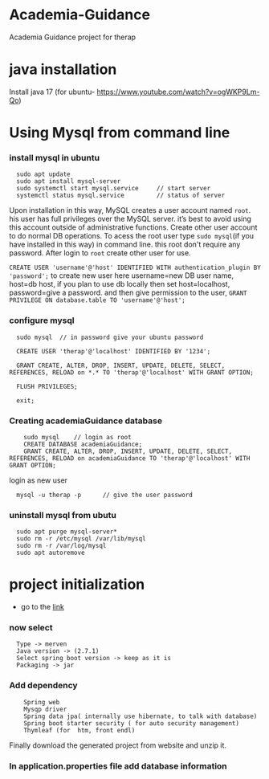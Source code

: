 # Academia-Guidance
Academia Guidance project for therap
# java installation
Install java 17 (for ubuntu- https://www.youtube.com/watch?v=ogWKP9Lm-Qo)


# Using Mysql from command line
### install mysql in ubuntu
```
  sudo apt update
  sudo apt install mysql-server
  sudo systemctl start mysql.service     // start server
  systemctl status mysql.service         // status of server
```
Upon installation in this way, MySQL creates a user account named `root`. his user has full privileges over the MySQL server. it’s best to avoid using this account outside of administrative functions. Create other user account to do normal DB operations. To acess the root user type `sudo mysql`(if you have installed in this way) in command line. this root don't require any password. After login to `root` create other user for use.
</br>

`CREATE USER 'username'@'host' IDENTIFIED WITH authentication_plugin BY 'password';` to create new user here username=new DB user name, host=db host, if you plan to use db locally then set host=localhost, password=give a password. and then give permission to the user, `GRANT PRIVILEGE ON database.table TO 'username'@'host';`

### configure mysql 
```
  sudo mysql  // in password give your ubuntu password

  CREATE USER 'therap'@'localhost' IDENTIFIED BY '1234';

  GRANT CREATE, ALTER, DROP, INSERT, UPDATE, DELETE, SELECT, REFERENCES, RELOAD on *.* TO 'therap'@'localhost' WITH GRANT OPTION;

  FLUSH PRIVILEGES;

  exit;
```
### Creating academiaGuidance database
```
    sudo mysql    // login as root
    CREATE DATABASE academiaGuidance;
    GRANT CREATE, ALTER, DROP, INSERT, UPDATE, DELETE, SELECT, REFERENCES, RELOAD on academiaGuidance TO 'therap'@'localhost' WITH GRANT OPTION;

```
login as new user
```
  mysql -u therap -p      // give the user password 
```


### uninstall mysql from ubutu
```
  sudo apt purge mysql-server*
  sudo rm -r /etc/mysql /var/lib/mysql
  sudo rm -r /var/log/mysql
  sudo apt autoremove
```

# project initialization
- go to the [link](https://start.spring.io/)
### now select
```
  Type -> merven
  Java version -> (2.7.1)
  Select spring boot version -> keep as it is
  Packaging -> jar
```
### Add dependency
```
    Spring web
    Mysqp driver
    Spring data jpa( internally use hibernate, to talk with database)
    Spring boot starter security ( for auto security management)
    Thymleaf (for  htm, front endl)
```
Finally download the generated project from website and unzip it.
### In application.properties file add database information


